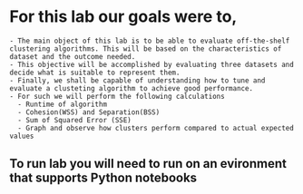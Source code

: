# For this lab our goals were to,
    - The main object of this lab is to be able to evaluate off-the-shelf clustering algorithms. This will be based on the characteristics of dataset and the outcome needed. 
    - This objective will be accomplished by evaluating three datasets and decide what is suitable to represent them.
    - Finally, we shall be capable of understanding how to tune and evaluate a clusteting algorithm to achieve good performance.
    - For such we will perform the following calculations
      - Runtime of algorithm
      - Cohesion(WSS) and Separation(BSS)
      - Sum of Squared Error (SSE)
      - Graph and observe how clusters perform compared to actual expected values
## To run lab you will need to run on an evironment that supports Python notebooks

